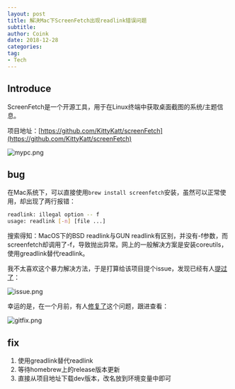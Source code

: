 ```yaml
---
layout: post
title: 解决Mac下ScreenFetch出现readlink错误问题
subtitle: 
author: Coink
date: 2018-12-28
categories:
tag:
- Tech
---
```


## Introduce

ScreenFetch是一个开源工具，用于在Linux终端中获取桌面截图的系统/主题信息。

项目地址：[https://github.com/KittyKatt/screenFetch](https://github.com/KittyKatt/screenFetch)



![mypc.png](https://i.loli.net/2018/12/29/5c26e7a686e31.png)



## bug

在Mac系统下，可以直接使用`brew install screenfetch`安装，虽然可以正常使用，却出现了两行报错：

```bash
readlink: illegal option -- f
usage: readlink [-n] [file ...]
```

搜索得知：MacOS下的BSD readlink与GUN readlink有区别，并没有-f参数，而screenfetch却调用了-f，导致抛出异常。网上的一般解决方案是安装coreutils，使用greadlink替代readlink。

我不太喜欢这个暴力解决方法，于是打算给该项目提个issue，发现已经有人[提过了](https://github.com/KittyKatt/screenFetch/issues/573)：



![issue.png](https://i.loli.net/2018/12/29/5c26e7af68675.png)



幸运的是，在一个月前，有人[修复了](https://github.com/KittyKatt/screenFetch/pull/602/commits/ae20cdcf048b7ea904567061e06f4d5be30f6c0b)这个问题，跟进查看：



![gitfix.png](https://i.loli.net/2018/12/29/5c26e9283abe3.png)



## fix

1. 使用greadlink替代readlink
2. 等待homebrew上的release版本更新
3. 直接从项目地址下载dev版本，改名放到环境变量中即可